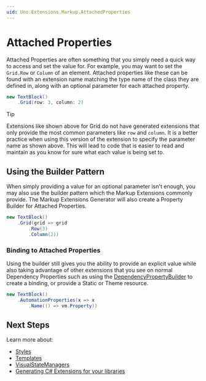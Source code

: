 ```yaml
---
uid: Uno.Extensions.Markup.AttachedProperties
---
```

# Attached Properties

Attached Properties are often something that you simply need a quick way to access and set the value for. For example, you may want to set the `Grid.Row` or `Column` of an element. Attached properties like these can be found with an extension name matching the type name of the class they are defined in, along with an optional parameter for each attached property.

```cs
new TextBlock()
    .Grid(row: 3, column: 2)
```

> [!TIP]
> Extensions like shown above for Grid do not have generated extensions that only provide the most common parameters like `row` and `column`. It is a better practice when using this version of the extension to specify the parameter name as shown above. This will lead to code that is easier to read and maintain as you know for sure what each value is being set to.

## Using the Builder Pattern

When simply providing a value for an optional parameter isn't enough, you may also use the builder pattern which the Markup Extensions commonly provide. The Markup Extensions Generator will also create a Property Builder for Attached Properties.

```cs
new TextBlock()
    .Grid(grid => grid
        .Row(3)
        .Column(2))
```

### Binding to Attached Properties

Using the builder still gives you the ability to provide an explicit value while also taking advantage of other extensions that you see on normal Dependency Properties such as using the [DependencyPropertyBuilder](xref:Overview.Markup.DependencyPropertyBuilder) to create a binding, or provide a Static or Theme resource.

```cs
new TextBlock()
    .AutomationProperties(x => x
        .Name(() => vm.Property))
```

## Next Steps

Learn more about:

- [Styles](xref:Overview.Markup.Styles)
- [Templates](xref:Overview.Markup.Templates)
- [VisualStateManagers](xref:Overview.Markup.VisualStateManager)
- [Generating C# Extensions for your libraries](xref:Overview.Markup.GeneratingExtensions)
